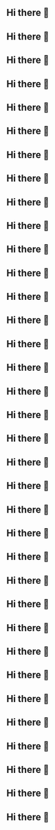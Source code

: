 
## Hi there 👋

## Hi there 👋

## Hi there 👋

## Hi there 👋

## Hi there 👋

## Hi there 👋

## Hi there 👋

## Hi there 👋

## Hi there 👋

## Hi there 👋

## Hi there 👋

## Hi there 👋

## Hi there 👋

## Hi there 👋

## Hi there 👋

## Hi there 👋

## Hi there 👋

## Hi there 👋

## Hi there 👋

## Hi there 👋

## Hi there 👋

## Hi there 👋

## Hi there 👋

## Hi there 👋

## Hi there 👋

## Hi there 👋

## Hi there 👋

## Hi there 👋

## Hi there 👋

## Hi there 👋

## Hi there 👋

## Hi there 👋

## Hi there 👋

## Hi there 👋

## Hi there 👋

<!--

**Here are some ideas to get you started:**

🙋‍♀️ A short introduction - what is your organization all about?
🌈 Contribution guidelines - how can the community get involved?
👩‍💻 Useful resources - where can the community find your docs? Is there anything else the community should know?
🍿 Fun facts - what does your team eat for breakfast?
🧙 Remember, you can do mighty things with the power of [Markdown](https://docs.github.com/github/writing-on-github/getting-started-with-writing-and-formatting-on-github/basic-writing-and-formatting-syntax)
-->
